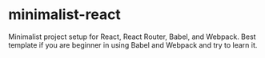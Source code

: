 # minimalist-react
Minimalist project setup for React, React Router, Babel, and Webpack. Best template if you are beginner in using Babel and Webpack and try to learn it.
